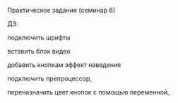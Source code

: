 Практическое задание (семинар 6)

ДЗ:

подключить шрифты

вставить блок видео

добавить кнопкам эффект наведения

подключить препроцессор, 

переназначить цвет кнопок с помощью переменной_